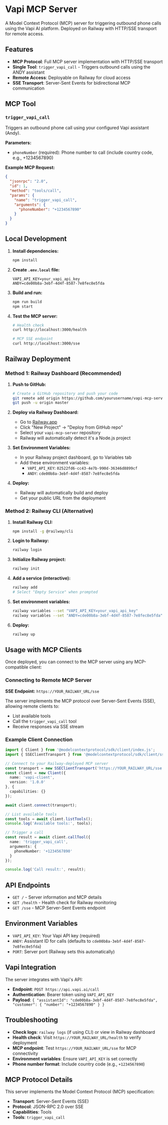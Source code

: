 # Vapi MCP Server

A Model Context Protocol (MCP) server for triggering outbound phone calls using the Vapi AI platform. Deployed on Railway with HTTP/SSE transport for remote access.

## Features

- **MCP Protocol**: Full MCP server implementation with HTTP/SSE transport
- **Single Tool**: `trigger_vapi_call` - Triggers outbound calls using the ANDY assistant
- **Remote Access**: Deployable on Railway for cloud access
- **SSE Transport**: Server-Sent Events for bidirectional MCP communication

## MCP Tool

### `trigger_vapi_call`
Triggers an outbound phone call using your configured Vapi assistant (Andy).

**Parameters:**
- `phoneNumber` (required): Phone number to call (include country code, e.g., +1234567890)

**Example MCP Request:**
```json
{
  "jsonrpc": "2.0",
  "id": 1,
  "method": "tools/call",
  "params": {
    "name": "trigger_vapi_call",
    "arguments": {
      "phoneNumber": "+1234567890"
    }
  }
}
```

## Local Development

1. **Install dependencies:**
   ```bash
   npm install
   ```

2. **Create `.env.local` file:**
   ```
   VAPI_API_KEY=your_vapi_api_key
   ANDY=cde00b8a-3ebf-4d4f-8587-7e8fec8e5fda
   ```

3. **Build and run:**
   ```bash
   npm run build
   npm start
   ```

4. **Test the MCP server:**
   ```bash
   # Health check
   curl http://localhost:3000/health
   
   # MCP SSE endpoint
   curl http://localhost:3000/sse
   ```

## Railway Deployment

### Method 1: Railway Dashboard (Recommended)

1. **Push to GitHub:**
   ```bash
   # Create a GitHub repository and push your code
   git remote add origin https://github.com/yourusername/vapi-mcp-server.git
   git push -u origin master
   ```

2. **Deploy via Railway Dashboard:**
   - Go to [Railway.app](https://railway.app)
   - Click "New Project" → "Deploy from GitHub repo"
   - Select your `vapi-mcp-server` repository
   - Railway will automatically detect it's a Node.js project

3. **Set Environment Variables:**
   - In your Railway project dashboard, go to Variables tab
   - Add these environment variables:
     - `VAPI_API_KEY`: `02522fd6-cc43-4e7b-990d-36346d8899cf`
     - `ANDY`: `cde00b8a-3ebf-4d4f-8587-7e8fec8e5fda`

4. **Deploy:**
   - Railway will automatically build and deploy
   - Get your public URL from the deployment

### Method 2: Railway CLI (Alternative)

1. **Install Railway CLI:**
   ```bash
   npm install -g @railway/cli
   ```

2. **Login to Railway:**
   ```bash
   railway login
   ```

3. **Initialize Railway project:**
   ```bash
   railway init
   ```

4. **Add a service (interactive):**
   ```bash
   railway add
   # Select "Empty Service" when prompted
   ```

5. **Set environment variables:**
   ```bash
   railway variables --set "VAPI_API_KEY=your_vapi_api_key"
   railway variables --set "ANDY=cde00b8a-3ebf-4d4f-8587-7e8fec8e5fda"
   ```

6. **Deploy:**
   ```bash
   railway up
   ```


## Usage with MCP Clients

Once deployed, you can connect to the MCP server using any MCP-compatible client:

### Connecting to Remote MCP Server

**SSE Endpoint:** `https://YOUR_RAILWAY_URL/sse`

The server implements the MCP protocol over Server-Sent Events (SSE), allowing remote clients to:
- List available tools
- Call the `trigger_vapi_call` tool
- Receive responses via SSE stream

### Example Client Connection

```typescript
import { Client } from '@modelcontextprotocol/sdk/client/index.js';
import { SSEClientTransport } from '@modelcontextprotocol/sdk/client/sse.js';

// Connect to your Railway-deployed MCP server
const transport = new SSEClientTransport('https://YOUR_RAILWAY_URL/sse');
const client = new Client({
  name: 'vapi-client',
  version: '1.0.0'
}, {
  capabilities: {}
});

await client.connect(transport);

// List available tools
const tools = await client.listTools();
console.log('Available tools:', tools);

// Trigger a call
const result = await client.callTool({
  name: 'trigger_vapi_call',
  arguments: {
    phoneNumber: '+1234567890'
  }
});

console.log('Call result:', result);
```

## API Endpoints

- `GET /` - Server information and MCP details
- `GET /health` - Health check for Railway monitoring
- `GET /sse` - MCP Server-Sent Events endpoint

## Environment Variables

- `VAPI_API_KEY`: Your Vapi API key (required)
- `ANDY`: Assistant ID for calls (defaults to `cde00b8a-3ebf-4d4f-8587-7e8fec8e5fda`)
- `PORT`: Server port (Railway sets this automatically)

## Vapi Integration

The server integrates with Vapi's API:
- **Endpoint**: `POST https://api.vapi.ai/call`
- **Authentication**: Bearer token using `VAPI_API_KEY`
- **Payload**: `{ "assistantId": "cde00b8a-3ebf-4d4f-8587-7e8fec8e5fda", "customer": { "number": "+1234567890" } }`

## Troubleshooting

- **Check logs**: `railway logs` (if using CLI) or view in Railway dashboard
- **Health check**: Visit `https://YOUR_RAILWAY_URL/health` to verify deployment
- **MCP endpoint**: Test `https://YOUR_RAILWAY_URL/sse` for MCP connectivity
- **Environment variables**: Ensure `VAPI_API_KEY` is set correctly
- **Phone number format**: Include country code (e.g., `+1234567890`)

## MCP Protocol Details

This server implements the Model Context Protocol (MCP) specification:
- **Transport**: Server-Sent Events (SSE)
- **Protocol**: JSON-RPC 2.0 over SSE
- **Capabilities**: Tools
- **Tools**: `trigger_vapi_call`